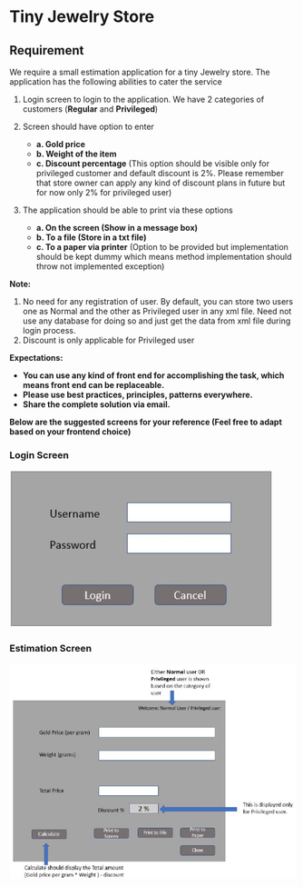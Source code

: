 # Tiny Jewelry Store

## Requirement

We require a small estimation application for a tiny Jewelry store. 
The application has the following abilities to cater the service

1. Login screen to login to the application. We have 2 categories of customers (**Regular** and **Privileged**)

2. Screen should have option to enter
   - **a. Gold price**
   - **b. Weight of the item**
   - **c. Discount percentage** (This option should be visible only for privileged customer and default
      discount is 2%. Please remember that store owner can apply any kind of discount plans in future but for now only 2% for privileged user)
      
3. The application should be able to print via these options
   - **a. On the screen (Show in a message box)**
   - **b. To a file (Store in a txt file)**
   - **c. To a paper via printer** (Option to be provided but implementation should be kept dummy
        which means method implementation should throw not implemented exception)

**Note:**
1. No need for any registration of user. By default, you can store two users one as Normal and
the other as Privileged user in any xml file. Need not use any database for doing so and just get the data from xml file during login process.
2. Discount is only applicable for Privileged user


**Expectations:**
- **You can use any kind of front end for accomplishing the task, which means front end can be replaceable.**
- **Please use best practices, principles, patterns everywhere.**
- **Share the complete solution via email.**

**Below are the suggested screens for your reference (Feel free to adapt based on your frontend choice)**

### Login Screen

![](Login.JPG)

### Estimation Screen

![](estimation.JPG)
